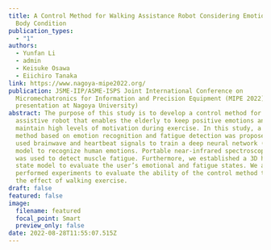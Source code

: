 ```yaml
---
title: A Control Method for Walking Assistance Robot Considering Emotion and
  Body Condition
publication_types:
  - "1"
authors:
  - Yunfan Li
  - admin
  - Keisuke Osawa
  - Eiichiro Tanaka
link: https://www.nagoya-mipe2022.org/
publication: JSME-IIP/ASME-ISPS Joint International Conference on
  Micromechatronics for Information and Precision Equipment (MIPE 2022) (Oral
  presentation at Nagoya University)
abstract: The purpose of this study is to develop a control method for walking
  assistive robot that enables the elderly to keep positive emotions and
  maintain high levels of motivation during exercise. In this study, a control
  method based on emotion recognition and fatigue detection was proposed. We
  used brainwave and heartbeat signals to train a deep neural network (DNN)
  model to recognize human emotions. Portable near-infrared spectroscopy (NIRS)
  was used to detect muscle fatigue. Furthermore, we established a 3D human
  state model to evaluate the user’s emotional and fatigue states. We also
  performed experiments to evaluate the ability of the control method to improve
  the effect of walking exercise.
draft: false
featured: false
image:
  filename: featured
  focal_point: Smart
  preview_only: false
date: 2022-08-28T11:55:07.515Z
---
```

